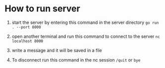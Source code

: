 # How to run server
1. start the server by entering this command in the server directory
``` go run . --port 8000 ```
2. open another terminal and run this command to connect to the server
``` nc localhost 8000 ```
3. write a message and it will be saved in a file

4. To disconnect run this command in the nc session
``` /quit ``` or ```bye```


